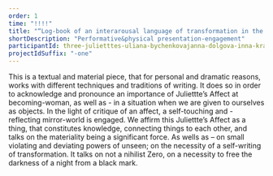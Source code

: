 ```yaml
---
order: 1
time: "!!!!"
title: "“Log-book of an interarousal language of transformation in the Cave-Hole-Zero”"
shortDescription: "Performative&physical presentation-engagement"
participantId: three-julietttes-uliana-bychenkovajanna-dolgova-inna-krasnoper
projectIdSuffix: "-one"
---
```


This is a textual and material piece, that for personal and dramatic reasons, works with different techniques and traditions of writing. It does so in order to acknowledge and pronounce an importance of Juliettte’s Affect at becoming-woman, as well as - in a situation when we are given to ourselves as objects. 
In the light of critique of an affect, a self-touching and -reflecting mirror-world is engaged. We affirm this Juliettte’s Affect as a thing, that constitutes knowledge, connecting things to each other, and talks on the materiality being a significant force. As wells as – on small violating and deviating powers of unseen; on the necessity of a self-writing of transformation. It talks on not a nihilist Zero, on a necessity to free the darkness of a night from a black mark.
